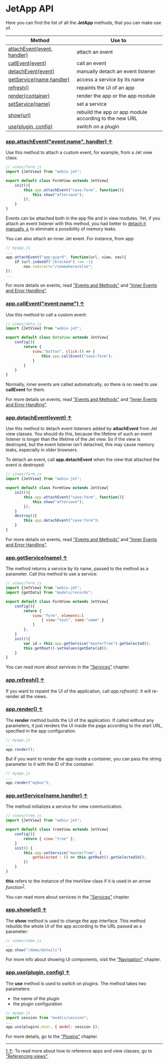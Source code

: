 # <span id="contents">JetApp API</span>

Here you can find the list of all the **JetApp** methods, that you can make use of.

| Method | Use to  |
|--------|---------|
| [attachEvent(event, handler)](#attach)    | attach an event |
| [callEvent(event)](#call)                 | call an event |
| [detachEvent(event)](#detach)             | manually detach an event listener |
| [getService(name,handler)](#get_service)  | access a service by its name |
| [refresh()](#refresh)                     | repaints the UI of an app |
| [render(container)](#render)              | render the app or the app module |
| [setService(name)](#set_service)          | set a service |
| [show(url)](#show)                        | rebuild the app or app module according to the new URL |
| [use(plugin, config)](#use)               | switch on a plugin |

### [<span id="attach">app.attachEvent("event:name", handler) &uarr;</span>](#contents)

Use this method to attach a custom event, for example, from a Jet view class:

```js
// views/form.js
import {JetView} from "webix-jet";

export default class FormView extends JetView{
    init(){
        this.app.attachEvent("save:form", function(){
            this.show("aftersave");
        });
    }
}
```

Events can be attached both in the app file and in view modules. Yet, if you attach an event listener with this method, you had better to [detach it manually &darr;](#detach) to eliminate a possibility of memory leaks.

You can also attach an inner Jet event. For instance, from app:

```js
// myapp.js
...
app.attachEvent("app:guard", function(url, view, nav){
    if (url.indexOf("/blocked") !== -1)
        nav.redirect="/somewhere/else";
});
...
```

For more details on events, read ["Events and Methods"](events.md) and ["Inner Events and Error Handling"](inner_events.md).

### [<span id="call">app.callEvent("event:name") &uarr;</span>](#contents)

Use this method to call a custom event:

```js
// views/data.js
import {JetView} from "webix-jet";

export default class DataView extends JetView{
    config(){
        return {
            view:"button", click:() => {
                this.app.callEvent("save:form");
            }
        }
    }
}
```

Normally, inner events are called automatically, so there is no need to use **callEvent** for them.

For more details on events, read ["Events and Methods"](events.md) and ["Inner Events and Error Handling"](inner_events.md).

### [<span id="detach">app.detachEvent(event) &uarr;</span>](#contents)

Use this method to detach event listeners added by **attachEvent** from Jet view classes. You should do this, because the lifetime of such an event listener is longer than the lifetime of the Jet view. So if the view is destroyed, but the event listener isn't detached, this may cause memory leaks, especially in older browsers.

To detach an event, call **app.detachEvent** when the view that attached the event is destroyed:

```js
// views/form.js
import {JetView} from "webix-jet";

export default class FormView extends JetView{
    init(){
        this.app.attachEvent("save:form", function(){
            this.show("aftersave");
        });
    }
    destroy(){
        this.app.detachEvent("save:form");
    }
}
```

For more details on events, read ["Events and Methods"](events.md) and ["Inner Events and Error Handling"](inner_events.md).

### [<span id="get_service">app.getService(name) &uarr;</span>](#contents)

The method returns a service by its name, passed to the method as a parameter. Call this method to use a service:

```js
// views/form.js
import {JetView} from "webix-jet";
import {getData} from "models/records";

export default class FormView extends JetView{
    config(){
        return {
            view:"form", elements:[
                { view:"text", name:"name" }
            ]
        };
    }
    init(){
        var id = this.app.getService("masterTree").getSelected();
        this.getRoot().setValues(getData(id));
    }
}
```

You can read more about services in the ["Services"](services.md) chapter.

### [<span id="refresh">app.refresh() &uarr;</span>](#contents)

If you want to repaint the UI of the application, call *app.refresh()*. It will re-render all the views.

### [<span id="render">app.render() &uarr;</span>](#contents)

The **render** method builds the UI of the application. If called without any parameters, it just renders the UI inside the page according to the start URL, specified in the app configuration.

```js
// myapp.js
...
app.render();
```

But if you want to render the app inside a container, you can pass the string parameter to it with the ID of the container:

```js
// myapp.js
...
app.render("mybox");
```

### [<span id="set_service">app.setService(name,handler) &uarr;</span>](#contents)

The method initializes a service for view communication.

```js
// views/tree.js
import {JetView} from "webix-jet";

export default class treeView extends JetView{
    config(){
        return { view:"tree" };
    }
    init() {
        this.app.setService("masterTree", {
            getSelected : () => this.getRoot().getSelectedId();
        })
    }
}
```

**this** refers to the instance of the *treeView* class if it is used in an *arrow function*<sup><a href="#myfootnote1" id="origin1">1</a></sup>.

You can read more about services in the ["Services"](services.md) chapter.

### [<span id="show">app.show(url) &uarr;</span>](#contents)

The **show** method is used to change the app interface. This method rebuilds the whole UI of the app according to the URL passed as a parameter:

```js
// views/some.js
...
app.show("/demo/details")
```

For more info about showing UI components, visit the ["Navigation"](navigation.md) chapter.

### [<span id="use">app.use(plugin, config) &uarr;</span>](#contents)

The **use** method is used to switch on plugins. The method takes two parameters:

- the name of the plugin 
- the plugin configuration

```js
// myapp.js
import session from "models/session";
...
app.use(plugins.User, { model: session });
```

For more details, go to the ["Plugins"](plugins.md) chapter.

<!-- footnotes -->
- - -
<a id="myfootnote1" href="#origin1">1 &uarr;</a>:
To read more about how to reference apps and view classes, go to ["Referencing views"](../detailed/referencing.md).